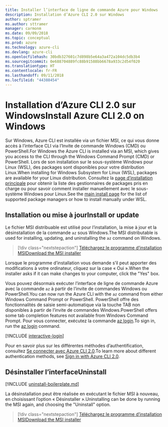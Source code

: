 ```yaml
---
title: Installer l’interface de ligne de commande Azure pour Windows
description: Installation d’Azure CLI 2.0 sur Windows
author: sptramer
ms.author: sttramer
manager: carmonm
ms.date: 09/09/2018
ms.topic: conceptual
ms.prod: azure
ms.technology: azure-cli
ms.devlang: azure-cli
ms.openlocfilehash: 30bdb327601c7d898b5e64a3a472a104dc5db3b4
ms.sourcegitcommit: 0e688704889fc88b91588bb6678a933c2d54f020
ms.translationtype: HT
ms.contentlocale: fr-FR
ms.lasthandoff: 09/11/2018
ms.locfileid: "44388454"
---
```

# <a name="install-azure-cli-20-on-windows"></a><span data-ttu-id="c1146-103">Installation d’Azure CLI 2.0 sur Windows</span><span class="sxs-lookup"><span data-stu-id="c1146-103">Install Azure CLI 2.0 on Windows</span></span>

<span data-ttu-id="c1146-104">Sur Windows, Azure CLI est installée via un fichier MSI, ce qui vous donne accès à l’interface CLI via l’Invite de commande Windows (CMD) ou PowerShell.</span><span class="sxs-lookup"><span data-stu-id="c1146-104">For Windows the Azure CLI is installed via an MSI, which gives you access to the CLI through the Windows Command Prompt (CMD) or PowerShell.</span></span>
<span data-ttu-id="c1146-105">Lors de son installation sur le sous-système Windows pour Linux (WSL), des packages sont disponibles pour votre distribution Linux.</span><span class="sxs-lookup"><span data-stu-id="c1146-105">When installing for Windows Subsystem for Linux (WSL), packages are available for your Linux distribution.</span></span> <span data-ttu-id="c1146-106">Consultez la [page d’installation principale](install-azure-cli.md) pour obtenir la liste des gestionnaires de packages pris en charge ou pour savoir comment installer manuellement avec le sous-système Windows pour Linux.</span><span class="sxs-lookup"><span data-stu-id="c1146-106">See the [main install page](install-azure-cli.md) for the list of supported package managers or how to install manually under WSL.</span></span>

## <a name="install-or-update"></a><span data-ttu-id="c1146-107">Installation ou mise à jour</span><span class="sxs-lookup"><span data-stu-id="c1146-107">Install or update</span></span>

<span data-ttu-id="c1146-108">Le fichier MSI distribuable est utilisé pour l’installation, la mise à jour et la désinstallation de la commande `az` sous Windows.</span><span class="sxs-lookup"><span data-stu-id="c1146-108">The MSI distributable is used for installing, updating, and uninstalling the `az` command on Windows.</span></span>

> [!div class="nextstepaction"]
> [<span data-ttu-id="c1146-109">Téléchargez le programme d’installation MSI</span><span class="sxs-lookup"><span data-stu-id="c1146-109">Download the MSI installer</span></span>](https://aka.ms/installazurecliwindows)

<span data-ttu-id="c1146-110">Lorsque le programme d’installation vous demande s’il peut apporter des modifications à votre ordinateur, cliquez sur la case « Oui ».</span><span class="sxs-lookup"><span data-stu-id="c1146-110">When the installer asks if it can make changes to your computer, click the "Yes" box.</span></span>

<span data-ttu-id="c1146-111">Vous pouvez désormais exécuter l’interface de ligne de commande Azure avec la commande `az` à partir de l’invite de commandes Windows ou PowerShell.</span><span class="sxs-lookup"><span data-stu-id="c1146-111">You can now run the Azure CLI with the `az` command from either Windows Command Prompt or PowerShell.</span></span> <span data-ttu-id="c1146-112">PowerShell offre des fonctionnalités de saisie semi-automatique via la touche TAB non disponibles à partir de l’invite de commandes Windows.</span><span class="sxs-lookup"><span data-stu-id="c1146-112">PowerShell offers some tab completion features not available from Windows Command Prompt.</span></span> <span data-ttu-id="c1146-113">Pour vous connecter, exécutez la commande [az login](/cli/azure/reference-index#az-login).</span><span class="sxs-lookup"><span data-stu-id="c1146-113">To sign in, run the [az login](/cli/azure/reference-index#az-login) command.</span></span>

[!INCLUDE [interactive-login](includes/interactive-login.md)]

<span data-ttu-id="c1146-114">Pour en savoir plus sur les différentes méthodes d’authentification, consultez [Se connecter avec Azure CLI 2.0](authenticate-azure-cli.md).</span><span class="sxs-lookup"><span data-stu-id="c1146-114">To learn more about different authentication methods, see [Sign in with Azure CLI 2.0](authenticate-azure-cli.md).</span></span>

## <a name="uninstall"></a><span data-ttu-id="c1146-115">Désinstaller l’interface</span><span class="sxs-lookup"><span data-stu-id="c1146-115">Uninstall</span></span>

[!INCLUDE [uninstall-boilerplate.md](includes/uninstall-boilerplate.md)]

<span data-ttu-id="c1146-116">La désinstallation peut être réalisée en exécutant le fichier MSI à nouveau, en choisissant l’option « Désinstaller ».</span><span class="sxs-lookup"><span data-stu-id="c1146-116">Uninstalling can be done by running the MSI again, and choosing the "Uninstall" option.</span></span>

> [!div class="nextstepaction"]
> [<span data-ttu-id="c1146-117">Téléchargez le programme d’installation MSI</span><span class="sxs-lookup"><span data-stu-id="c1146-117">Download the MSI installer</span></span>](https://aka.ms/installazurecliwindows)

